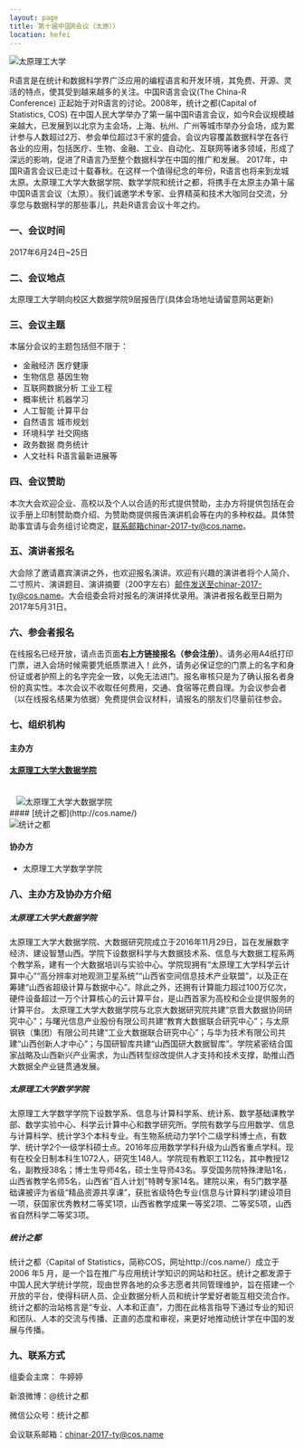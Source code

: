 ```yaml
---
layout: page
title: 第十届中国R会议（太原））
location: hefei
---
```


<!-- picture -->
<div class="row">
  <div class="col-md-10 col-md-offset-1 text-center">
    <img src="{{ '/img/tylg.jpg' | prepend: site.baseurl }}" alt="太原理工大学" class="img-responsive" />
  </div>
</div>

R语言是在统计和数据科学界广泛应用的编程语言和开发环境，其免费、开源、灵活的特点，使其受到越来越多的关注。中国R语言会议(The China-R Conference) 正起始于对R语言的讨论。2008年，统计之都(Capital of Statistics, COS) 在中国人民大学举办了第一届中国R语言会议，如今R会议规模越来越大，已发展到以北京为主会场，上海、杭州、广州等城市举办分会场，成为累计参与人数超过2万、参会单位超过3千家的盛会。会议内容覆盖数据科学在各行各业的应用，包括医疗、生物、金融、工业、自动化、互联网等诸多领域，形成了深远的影响，促进了R语言乃至整个数据科学在中国的推广和发展。
 2017年，中国R语言会议已走过十载春秋。在这样一个值得纪念的年份，R语言也将来到龙城太原。太原理工大学大数据学院、数学学院和统计之都，将携手在太原主办第十届中国R语言会议（太原）。我们诚邀学术专家、业界精英和技术大咖同台交流，分享您与数据科学的那些事儿，共赴R语言会议十年之约。


### 一、会议时间

2017年6月24日~25日


### 二、会议地点

太原理工大学眀向校区大数据学院9层报告厅(具体会场地址请留意网站更新)

### 三、会议主题

本届分会议的主题包括但不限于：
- 金融经济 医疗健康
- 生物信息 基因生物
- 互联网数据分析 工业工程
- 概率统计 机器学习
- 人工智能 计算平台
- 自然语言 城市规划
- 环境科学 社交网络
- 政务数据 商务统计
- 人文社科 R语言最新进展等


### 四、会议赞助

本次大会欢迎企业、高校以及个人以合适的形式提供赞助，主办方将提供包括在会议手册上印制赞助商介绍、为赞助商提供报告演讲机会等在内的多种权益。具体赞助事宜请与会务组讨论商定，联系邮箱chinar-2017-ty@cos.name。

### 五、演讲者报名

大会除了邀请嘉宾演讲之外，也欢迎报名演讲。欢迎有兴趣的演讲者将个人简介、二寸照片、演讲题目、演讲摘要（200字左右）邮件发送至chinar-2017-ty@cos.name。大会组委会将对报名的演讲择优录用。演讲者报名截至日期为2017年5月31日。

### 六、参会者报名

在线报名已经开放，请点击页面**右上方链接报名（参会注册）**。请务必用A4纸打印门票，进入会场时候需要凭纸质票进入！此外，请务必保证您的门票上的名字和身份证或者护照上的名字完全一致，以免无法进门。报名审核只是为了确认报名者身份的真实性。本次会议不收取任何费用，交通、食宿等花费自理。为会议参会者（以在线报名结果为依据）免费提供会议材料，请报名的朋友们尽量前往参会。

### 七、组织机构

#### 主办方

#### [太原理工大学大数据学院](http://business.ustc.edu.cn/)

<!-- picture -->
<div class="row">
  <div class="col-md-5 col-md-offset-3 text-center">
    <img src="{{ '/img/tylg_logo.png' | prepend: site.qiniubaseurl }}" alt="太原理工大学大数据学院" class="img-responsive" />
  </div>
</div>
#### [统计之都](http://cos.name/)
<!-- picture -->
<div class="row">
  <div class="col-md-10 col-md-offset-1 text-center">
    <img src="{{ '/img/cos.png' | prepend: site.qiniubaseurl }}" alt="统计之都" class="img-responsive" />
  </div>
</div>


#### 协办方

- 太原理工大学数学学院

### 八、主办方及协办方介绍

##### 太原理工大学大数据学院

太原理工大学大数据学院、大数据研究院成立于2016年11月29日，旨在发展数字经济、建设智慧山西。学院下设数据科学与大数据技术系、信息与大数据工程系两个教学系，建有一个大数据培训与实验中心。学院现拥有“太原理工大学科学云计算中心”“高分辨率对地观测卫星系统”“山西省空间信息技术产业联盟”，以及正在筹建“山西省超级计算与数据中心”。除此之外，还拥有计算能力超过100万亿次，硬件设备超过一万个计算核心的云计算平台，是山西首家为高校和企业提供服务的计算平台。
太原理工大学大数据学院与北京大数据研究院共建“京晋大数据协同研究中心”；与曙光信息产业股份有限公司共建“教育大数据联合研究中心”；与太原钢铁（集团）有限公司共建“工业大数据联合研究中心”；与华为技术有限公司共建“山西创新人才中心”；与国研智库共建“山西国研大数据智库”。学院紧密结合国家战略及山西新兴产业需求，为山西转型综改提供人才支持和技术支撑，助推山西大数据全产业链贯通发展。



##### 太原理工大学数学学院

太原理工大学数学学院下设数学系、信息与计算科学系、统计系、数学基础课教学部、数学实验中心、科学云计算中心和数学研究所。学院有数学与应用数学、信息与计算科学、统计学3个本科专业。有生物系统动力学1个二级学科博士点，有数学、统计学2个一级学科硕士点。2016年应用数学学科升级为山西省重点学科。现有在校全日制本科生1072人，研究生148人。学院现有教职工112名，其中教授12名，副教授38名；博士生导师4名，硕士生导师43名。享受国务院特殊津贴1名，山西省教学名师5名，山西省“百人计划”特聘专家14名。建院以来，有5门数学基础课被评为省级“精品资源共享课”，获批省级特色专业(信息与计算科学)建设项目一项，获国家优秀教材二等奖1项，山西省教学成果一等奖2项、二等奖5项，山西省自然科学二等奖3项。


##### 统计之都

统计之都（Capital of Statistics，简称COS，网址http://cos.name/）成立于2006 年5 月，是一个旨在推广与应用统计学知识的网站和社区。统计之都发源于中国人民大学统计学院，现由世界各地的众多志愿者共同管理维护，旨在搭建一个开放的平台，使得科研人员、企业数据分析人员和统计学爱好者能互相交流合作。统计之都的治站格言是“专业、人本和正直”，力图在此格言指导下通过专业的知识和团队、人本的交流与传播、正直的态度和审视，来更好地推动统计学在中国的发展与传播。

### 九、联系方式

组委会主席： 牛婷婷

新浪微博：@统计之都

微信公众号：统计之都

会议联系邮箱：chinar-2017-ty@cos.name

